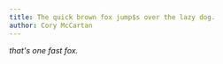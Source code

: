 ```yaml
---
title: The quick brown fox jump$s over the lazy dog.
author: Cory McCartan
---
```

*that's one fast fox.*